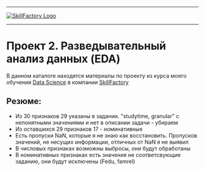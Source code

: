 ﻿***
[![SkillFactory Logo](https://static.tildacdn.com/tild6565-6361-4831-a664-366538616534/SF_MRG_logo_new.svg "Сайт SkillFactory")](https://skillfactory.ru/)
***
# Проект 2. Разведывательный анализ данных (EDA)

В данном каталоге находятся материалы по проекту из курса моего обучения [Data Science](https://skillfactory.ru/data-science-specialization "Курс") в компании [SkillFactory](https://skillfactory.ru/)

## Резюме:

- Из 30 признаков 29 указаны в задании. "studytime, granular" с непонятными значениями и нет в описании задачи - убираем
- Из оставшихся 29 признаков 17 - номинативные
- Есть пропуски NaN, которые я не знаю как восстановить. Пропусков значений, не несущих информации, отличных от NaN я не выявил
- В числовых признаках возможны выбросы, они будут обработаны
- В номинативных признаках есть значения не соответсвующие заданию, они будут исключены (Fedu, famrel)